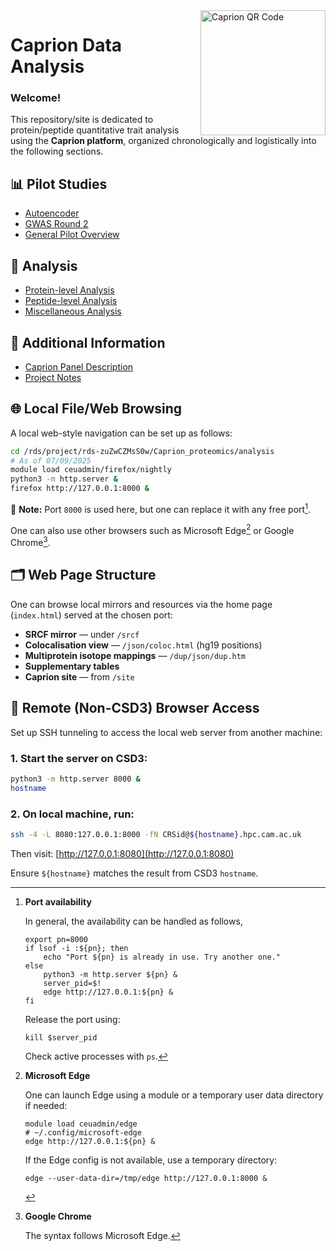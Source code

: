 <a href="https://jinghuazhao.github.io/Caprion/">
  <img src="https://jinghuazhao.github.io/Caprion/qrcode.png" height="200" width="200" align="right" alt="Caprion QR Code">
</a>

# Caprion Data Analysis

### Welcome!

This repository/site is dedicated to protein/peptide quantitative trait analysis using the **Caprion platform**, organized chronologically and logistically into the following sections.

## 📊 Pilot Studies

- [Autoencoder](pilot/autoencoder)
- [GWAS Round 2](pilot/gwas2)
- [General Pilot Overview](pilot)

## 🔬 Analysis

- [Protein-level Analysis](progs)
- [Peptide-level Analysis](peptide_progs)
- [Miscellaneous Analysis](misc)

## 📎 Additional Information

- [Caprion Panel Description](https://jinghuazhao.github.io/pQTLdata/reference/caprion.html)
- [Project Notes](https://jinghuazhao.github.io/Caprion/Notes/)

## 🌐 Local File/Web Browsing

A local web-style navigation can be set up as follows:

```bash
cd /rds/project/rds-zuZwCZMsS0w/Caprion_proteomics/analysis
# As of 07/09/2025
module load ceuadmin/firefox/nightly
python3 -m http.server &
firefox http://127.0.0.1:8000 &
```

📌 **Note:** Port `8000` is used here, but one can replace it with any free port[^port].

One can also use other browsers such as Microsoft Edge[^edge] or Google Chrome[^chrome].

## 🗂️ Web Page Structure

One can browse local mirrors and resources via the home page (`index.html`) served at the chosen port:

- **SRCF mirror** — under `/srcf`
- **Colocalisation view** — `/json/coloc.html` (hg19 positions)
- **Multiprotein isotope mappings** — `/dup/json/dup.htm`
- **Supplementary tables**
- **Caprion site** — from `/site`

## 🔐 Remote (Non-CSD3) Browser Access

Set up SSH tunneling to access the local web server from another machine:

### 1. Start the server on CSD3:

```bash
python3 -m http.server 8000 &
hostname
```

### 2. On **local machine**, run:

```bash
ssh -4 -L 8080:127.0.0.1:8000 -fN CRSid@${hostname}.hpc.cam.ac.uk
```

Then visit: [http://127.0.0.1:8080](http://127.0.0.1:8080)

Ensure `${hostname}` matches the result from CSD3 `hostname`.

[^port]: **Port availability**

    In general, the availability can be handled as follows,

        export pn=8000
        if lsof -i :${pn}; then
            echo "Port ${pn} is already in use. Try another one."
        else
            python3 -m http.server ${pn} &
            server_pid=$!
            edge http://127.0.0.1:${pn} &
        fi

    Release the port using:

        kill $server_pid

    Check active processes with `ps`.

[^edge]: **Microsoft Edge**

    One can launch Edge using a module or a temporary user data directory if needed:

        module load ceuadmin/edge
        # ~/.config/microsoft-edge
        edge http://127.0.0.1:${pn} &

    If the Edge config is not available, use a temporary directory:

        edge --user-data-dir=/tmp/edge http://127.0.0.1:8000 &

[^chrome]: **Google Chrome**

    The syntax follows Microsoft Edge[^edge].
